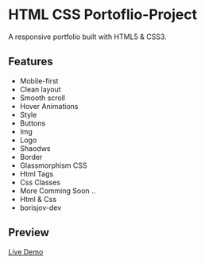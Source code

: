 # HTML CSS Portoflio-Project

A responsive portfolio  built with HTML5 & CSS3.  
## Features
- Mobile-first
- Clean layout
- Smooth scroll
- Hover Animations
- Style
- Buttons
- Img
- Logo
- Shaodws
- Border
- Glassmorphism CSS 
- Html Tags
- Css Classes 
- More Comming Soon ..
- Html & Css 
- borisjov-dev

## Preview
[Live Demo](https://borisjov-dev.github.io/html-css-portfolio/)
